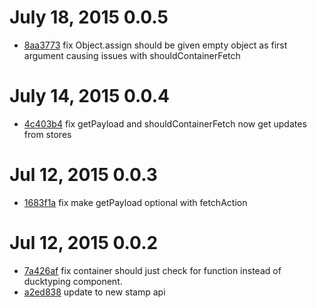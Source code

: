 # July 18, 2015 0.0.5

* [8aa3773](../../commit/8aa3773) fix Object.assign should be given empty object as first argument causing issues with shouldContainerFetch

# July 14, 2015 0.0.4

* [4c403b4](../../commit/4c403b4) fix getPayload and shouldContainerFetch now get updates from stores

# Jul 12, 2015 0.0.3

* [1683f1a](../../commit/1683f1a) fix make getPayload optional with fetchAction

# Jul 12, 2015 0.0.2

* [7a426af](../../commit/7a426af) fix container should just check for function instead of ducktyping component.
* [a2ed838](../../commit/a2ed838) update to new stamp api
